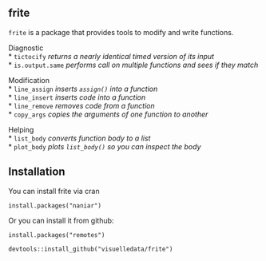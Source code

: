frite
-----

`frite` is a package that provides tools to modify and write functions.

Diagnostic <br> \* `tictocify` *returns a nearly identical timed version
of its input* <br> \* `is.output.same` *performs call on multiple
functions and sees if they match*

Modification <br> \* `line_assign` *inserts `assign()` into a function*
<br> \* `line_insert` *inserts code into a function* <br> \*
`line_remove` *removes code from a function* <br> \* `copy_args` *copies
the arguments of one function to another*

Helping <br> \* `list_body` *converts function body to a list* <br> \*
`plot_body` *plots `list_body()` so you can inspect the body*

Installation
------------

You can install frite via cran

`install.packages("naniar")`

Or you can install it from github:

`install.packages("remotes")`

`devtools::install_github("visuelledata/frite")`
